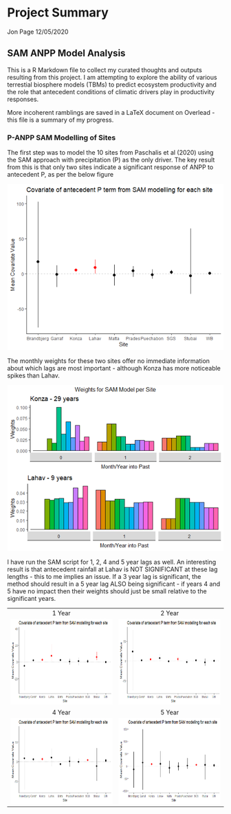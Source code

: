 Project Summary
================
Jon Page
12/05/2020

## SAM ANPP Model Analysis

This is a R Markdown file to collect my curated thoughts and outputs
resulting from this project. I am attempting to explore the ability of
various terrestial biosphere models (TBMs) to predict ecosystem
productivity and the role that antecedent conditions of climatic drivers
play in productivity responses.

More incoherent ramblings are saved in a LaTeX document on Overlead -
this file is a summary of my progress.

### P-ANPP SAM Modelling of Sites

The first step was to model the 10 sites from Paschalis et al (2020)
using the SAM approach with precipitation (P) as the only driver. The
key result from this is that only two sites indicate a significant
response of ANPP to antecedent P, as per the below figure

![](AlphaPlot.png)

The monthly weights for these two sites offer no immediate information
about which lags are most important - although Konza has more noticeable
spikes than Lahav.

![](SignificantWeights.png)

I have run the SAM script for 1, 2, 4 and 5 year lags as well. An
interesting result is that antecedent rainfall at Lahav is NOT
SIGNIFICANT at these lag lengths - this to me implies an issue. If a 3
year lag is significant, the method should result in a 5 year lag ALSO
being significant - if years 4 and 5 have no impact then their weights
should just be small relative to the significant years.

|                                                      |                                                      |
| :--------------------------------------------------: | :--------------------------------------------------: |
|                        1 Year                        |                        2 Year                        |
| <img src="1YearAlphas.png" width="300" height="200"> | <img src="2YearAlphas.png" width="300" height="200"> |
|                        4 Year                        |                        5 Year                        |
| <img src="4YearAlphas.png" width="300" height="200"> | <img src="5YearAlphas.png" width="300" height="200"> |
